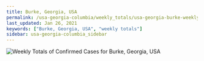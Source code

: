 ```yaml
---
title: Burke, Georgia, USA
permalink: /usa-georgia-columbia/weekly_totals/usa-georgia-burke-weekly_totals.html
last_updated: Jan 26, 2021
keywords: ["Burke, Georgia, USA", "weekly totals"]
sidebar: usa-georgia-columbia_sidebar
---
```


![Weekly Totals of Confirmed Cases for Burke, Georgia, USA](/covid_tracker/images/graphs/usa-georgia-burke-weekly_totals_graph.png)
